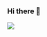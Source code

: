 ### Hi there 🦾

<img src="https://github-readme-stats.vercel.app/api/?username=joaopaulocmarra&show_icons=true&title_color=ddd&icon_color=00FFFF&text_color=fff&bg_color=121212">
